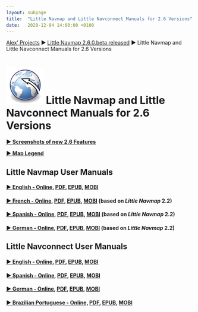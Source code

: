 ```yaml
---
layout: subpage
title:  "Little Navmap and Little Navconnect Manuals for 2.6 Versions"
date:   2020-12-04 14:00:00 +0100
---
```


[Alex’ Projects](/index.html)
►  [Little Navmap 2.6.0.beta released](/release/2020/09/18/littlenavmap-beta-260-released.html)
► Little Navmap and Little Navconnect Manuals for 2.6 Versions

# ![Little Navmap and Little Navconnect Manuals](/assets/images/navroute.png) Little Navmap and Little Navconnect Manuals for 2.6 Versions

[**► Screenshots of new 2.6 Features**](/pages/26/littlenavmapscreens.html)

[**► Map Legend**](https://www.littlenavmap.org/manuals/littlenavmap/release/2.6/en/LEGEND.html)

## Little Navmap User Manuals

#### [► English - Online](https://www.littlenavmap.org/manuals/littlenavmap/release/2.6/en/), [PDF](https://www.littlenavmap.org/manuals/littlenavmap/release/2.6/littlenavmap_book_en.pdf), [EPUB](https://www.littlenavmap.org/manuals/littlenavmap/release/2.6/littlenavmap_book_en.epub), [MOBI](https://www.littlenavmap.org/manuals/littlenavmap/release/2.6/littlenavmap_book_en.mobi)

#### [► French - Online](https://www.littlenavmap.org/manuals/littlenavmap/release/2.6/fr/), [PDF](https://www.littlenavmap.org/manuals/littlenavmap/release/2.6/littlenavmap_book_fr.pdf), [EPUB](https://www.littlenavmap.org/manuals/littlenavmap/release/2.6/littlenavmap_book_fr.epub), [MOBI](https://www.littlenavmap.org/manuals/littlenavmap/release/2.6/littlenavmap_book_fr.mobi) (based on _Little Navmap_ 2.2)

#### [► Spanish - Online](https://www.littlenavmap.org/manuals/littlenavmap/release/2.6/es/), [PDF](https://www.littlenavmap.org/manuals/littlenavmap/release/2.6/littlenavmap_book_es.pdf), [EPUB](https://www.littlenavmap.org/manuals/littlenavmap/release/2.6/littlenavmap_book_es.epub), [MOBI](https://www.littlenavmap.org/manuals/littlenavmap/release/2.6/littlenavmap_book_es.mobi) (based on _Little Navmap_ 2.2)

#### [► German - Online](https://www.littlenavmap.org/manuals/littlenavmap/release/2.6/de/), [PDF](https://www.littlenavmap.org/manuals/littlenavmap/release/2.6/littlenavmap_book_de.pdf), [EPUB](https://www.littlenavmap.org/manuals/littlenavmap/release/2.6/littlenavmap_book_de.epub), [MOBI](https://www.littlenavmap.org/manuals/littlenavmap/release/2.6/littlenavmap_book_de.mobi) (based on _Little Navmap_ 2.2)

## Little Navconnect User Manuals

#### [► English - Online](https://www.littlenavmap.org/manuals/littlenavconnect/release/2.6/en/), [PDF](https://www.littlenavmap.org/manuals/littlenavconnect/release/2.6/littlenavconnect_book_en.pdf), [EPUB](https://www.littlenavmap.org/manuals/littlenavconnect/release/2.6/littlenavconnect_book_en.epub), [MOBI](https://www.littlenavmap.org/manuals/littlenavconnect/release/2.6/littlenavconnect_book_en.mobi)

#### [► Spanish - Online](https://www.littlenavmap.org/manuals/littlenavconnect/release/2.6/es/), [PDF](https://www.littlenavmap.org/manuals/littlenavconnect/release/2.6/littlenavconnect_book_es.pdf), [EPUB](https://www.littlenavmap.org/manuals/littlenavconnect/release/2.6/littlenavconnect_book_es.epub), [MOBI](https://www.littlenavmap.org/manuals/littlenavconnect/release/2.6/littlenavconnect_book_es.mobi)

#### [► German - Online](https://www.littlenavmap.org/manuals/littlenavconnect/release/2.6/de/), [PDF](https://www.littlenavmap.org/manuals/littlenavconnect/release/2.6/littlenavconnect_book_de.pdf), [EPUB](https://www.littlenavmap.org/manuals/littlenavconnect/release/2.6/littlenavconnect_book_de.epub), [MOBI](https://www.littlenavmap.org/manuals/littlenavconnect/release/2.6/littlenavconnect_book_de.mobi)

#### [► Brazilian Portuguese - Online](https://www.littlenavmap.org/manuals/littlenavconnect/release/2.6/pt_BR/), [PDF](https://www.littlenavmap.org/manuals/littlenavconnect/release/2.6/littlenavconnect_book_pt_BR.pdf), [EPUB](https://www.littlenavmap.org/manuals/littlenavconnect/release/2.6/littlenavconnect_book_pt_BR.epub), [MOBI](https://www.littlenavmap.org/manuals/littlenavconnect/release/2.6/littlenavconnect_book_pt_BR.mobi)
